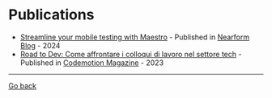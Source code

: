 # Publications

- [Streamline your mobile testing with Maestro](https://www.nearform.com/digital-community/streamline-your-mobile-testing-with-maestro/) - Published in [Nearform Blog](https://www.nearform.com/digital-community/) - 2024
- [Road to Dev: Come affrontare i colloqui di lavoro nel settore tech](https://www.codemotion.com/magazine/it/dev-community/road-to-dev-come-affrontare-i-colloqui-di-lavoro-nel-settore-tech/) - Published in [Codemotion Magazine](https://www.codemotion.com/magazine) - 2023

---

[Go back](../README.md)

